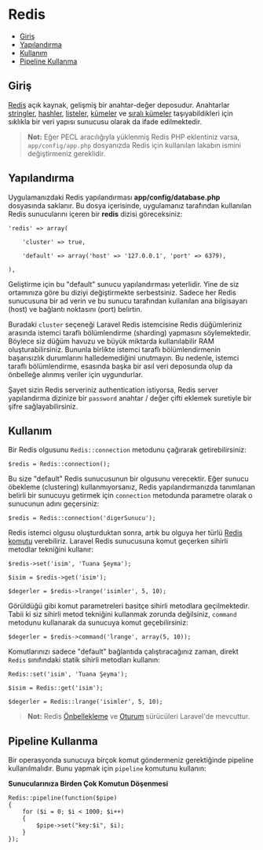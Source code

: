 # Redis

- [Giriş](#introduction)
- [Yapılandırma](#configuration)
- [Kullanım](#usage)
- [Pipeline Kullanma](#pipelining)

<a name="introduction"></a>
## Giriş

[Redis](http://redis.io) açık kaynak, gelişmiş bir anahtar-değer deposudur. Anahtarlar [stringler](http://redis.io/topics/data-types#strings), [hashler](http://redis.io/topics/data-types#hashes), [listeler](http://redis.io/topics/data-types#lists), [kümeler](http://redis.io/topics/data-types#sets) ve [sıralı kümeler](http://redis.io/topics/data-types#sorted-sets) taşıyabildikleri için sıklıkla bir veri yapısı sunucusu olarak da ifade edilmektedir.

> **Not:** Eğer PECL aracılığıyla yüklenmiş Redis PHP eklentiniz varsa, `app/config/app.php` dosyanızda Redis için kullanılan lakabın ismini değiştirmeniz gereklidir.

<a name="configuration"></a>
## Yapılandırma

Uygulamanızdaki Redis yapılandırması **app/config/database.php** dosyasında saklanır. Bu dosya içerisinde, uygulamanız tarafından kullanılan Redis sunucularını içeren bir **redis** dizisi göreceksiniz:

	'redis' => array(

		'cluster' => true,

		'default' => array('host' => '127.0.0.1', 'port' => 6379),

	),

Geliştirme için bu "default" sunucu yapılandırması yeterlidir. Yine de siz ortamınıza göre bu diziyi değiştirmekte serbestsiniz. Sadece her Redis sunucusuna bir ad verin ve bu sunucu tarafından kullanılan ana bilgisayarı (host) ve bağlantı noktasını (port) belirtin.

Buradaki `cluster` seçeneği Laravel Redis istemcisine Redis düğümleriniz arasında istemci taraflı bölümlendirme (sharding) yapmasını söylemektedir. Böylece siz düğüm havuzu ve büyük miktarda kullanılabilir RAM oluşturabilirsiniz. Bununla birlikte istemci taraflı bölümlendirmenin başarısızlık durumlarını halledemediğini unutmayın. Bu nedenle, istemci taraflı bölümlendirme, esasında başka bir asıl veri deposunda olup da önbelleğe alınmış veriler için uygundurlar.

Şayet sizin Redis serveriniz authentication istiyorsa, Redis server yapılandırma dizinize bir `password` anahtar / değer çifti eklemek suretiyle bir şifre sağlayabilirsiniz.

<a name="usage"></a>
## Kullanım

Bir Redis olgusunu `Redis::connection` metodunu çağırarak getirebilirsiniz:

	$redis = Redis::connection();

Bu size "default" Redis sunucusunun bir olgusunu verecektir. Eğer sunucu öbekleme (clustering) kullanmıyorsanız, Redis yapılandırmanızda tanımlanan belirli bir sunucuyu getirmek için `connection` metodunda parametre olarak o sunucunun adını geçersiniz:

	$redis = Redis::connection('digerSunucu');

Redis istemci olgusu oluşturduktan sonra, artık bu olguya her türlü [Redis komutu](http://redis.io/commands) verebiliriz. Laravel Redis sunucusuna komut geçerken sihirli metodlar tekniğini kullanır:

	$redis->set('isim', 'Tuana Şeyma');

	$isim = $redis->get('isim');

	$degerler = $redis->lrange('isimler', 5, 10);

Görüldüğü gibi komut parametreleri basitçe sihirli metodlara geçilmektedir. Tabii ki siz sihirli metod tekniğini kullanmak zorunda değilsiniz, `command` metodunu kullanarak da sunucuya komut geçebilirsiniz:

	$degerler = $redis->command('lrange', array(5, 10));

Komutlarınızı sadece "default" bağlantıda çalıştıracağınız zaman, direkt `Redis` sınıfındaki statik sihirli metodları kullanın:

	Redis::set('isim', 'Tuana Şeyma');

	$isim = Redis::get('isim');

	$degerler = Redis::lrange('isimler', 5, 10);

> **Not:** Redis [Önbellekleme](/docs/cache) ve [Oturum](/docs/session) sürücüleri Laravel'de mevcuttur.

<a name="pipelining"></a>
## Pipeline Kullanma

Bir operasyonda sunucuya birçok komut göndermeniz gerektiğinde pipeline kullanılmalıdır. Bunu yapmak için `pipeline` komutunu kullanın:

**Sunucularınıza Birden Çok Komutun Döşenmesi**

	Redis::pipeline(function($pipe)
	{
		for ($i = 0; $i < 1000; $i++)
		{
			$pipe->set("key:$i", $i);
		}
	});
